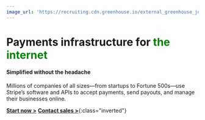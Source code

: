 ```yaml
---
image_url: 'https://recruiting.cdn.greenhouse.io/external_greenhouse_job_boards/logos/000/007/263/original/Axios_logo_-_RGB_-_clear_space.png?1580309119'
---
```


# Payments infrastructure for <span style="color:green;">the internet</span>
#### Simplified without the headache

Millions of companies of all sizes—from startups to Fortune 500s—use Stripe’s software and APIs to accept payments, send payouts, and manage their businesses online.

[**Start now >**](https://google.com)
[**Contact sales >**](https://google.com){:class="inverted"}
